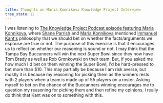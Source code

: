 ```yaml
---
title: Thoughts on Maria Konnikova Knowledge Project Interview
tree_state: 🌱
---
```


I was listening to [The Knowledge Project Podcast episode featuring Maria Konnikova](https://fs.blog/knowledge-project/maria-konnikova/), where [Shane Parrish](https://fs.blog/about/) and [Maria Konnikova](http://www.mariakonnikova.com/about/) mentioned [Immanuel Kant's](https://www.britannica.com/biography/Immanuel-Kant) philosophy that we should bet on whether the facts/arguments we espouse are true or not. The purpose of this exercise is that it encourages us to reflect on whether our reasoning is sound or not. I may think that the Tampa Bay Buccaneers will win the next Super Bowl since they now have Tom Brady as well as Rob Gronkowski on their team. But, if you asked me how much I'd bet on them winning the Super Bowl, I'd be hard-pressed to bet more than $10. This may partially be because I am risk averse, but mostly it is because my reasoning for picking them as the winners rests with 2 players when a team is made up of 55 players on a roster. Asking myself to bet on the chance of the Buccanners winning encourages me to question my reasoning for picking them and then refine my opinions. I really do think that Kant was on to something with this.